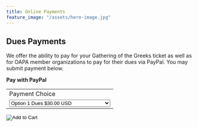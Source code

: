 ```yaml
---
title: Online Payments
feature_image: "/assets/hero-image.jpg"
---
```



## Dues Payments

We offer the ability to pay for your Gathering of the Greeks ticket as well as for OAPA member organizations to pay for their dues via PayPal. You may submit payment below. 

**Pay with PayPal**
<form action="https://www.paypal.com/cgi-bin/webscr" method="post" target="_blank">
  <input type="hidden" name="cmd" value="_s-xclick" />
  <input type="hidden" name="hosted_button_id" value="P2K2BX97KDKAQ" />
  <table>
    <tr>
      <td>
        <input type="hidden" name="on0" value="Payment Choice"/>
        Payment Choice
      </td>
    </tr>
    <tr>
      <td>
        <select name="os0">
          <option value="Option 1 Dues">
            Option 1 Dues $30.00 USD
          </option>
          <option value="Option 2 Dues &amp; Scholarship">
            Option 2 Dues &amp; Scholarship $55.00 USD
          </option>
          <option value="Option 3 GOG Brunch Ticket">
            Option 3 GOG Brunch Ticket $25.00 USD
          </option>
          <option value="Option 4 Wine Event 2024">
            Option 4 Wine Event 2024 $30.00 USD
          </option>
        </select>
      </td>
    </tr>
  </table>
  <input type="hidden" name="currency_code" value="USD" />
  <input type="image" src="https://www.paypalobjects.com/en_US/i/btn/btn_cart_SM.gif" border="0" name="submit" title="PayPal - The safer, easier way to pay online!" alt="Add to Cart" />
</form>
